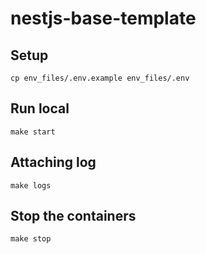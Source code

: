 # nestjs-base-template

## Setup

```
cp env_files/.env.example env_files/.env
```

## Run local

```
make start
```

## Attaching log

```
make logs
```

## Stop the containers

```
make stop
```
